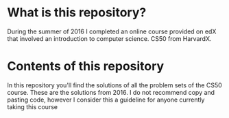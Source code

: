 <h1>What is this repository?</h1>
<p>
  During the summer of 2016 I completed an online course provided on edX that involved an introduction to computer science.
  CS50 from HarvardX.
</p>

<h1>Contents of this repository</h1>
<p>
  In this repository you'll find the solutions of all the problem sets of the CS50 course.
  These are the solutions from 2016. I do not recommend copy and pasting code, however I consider this a guideline for anyone currently taking this course
</p>
